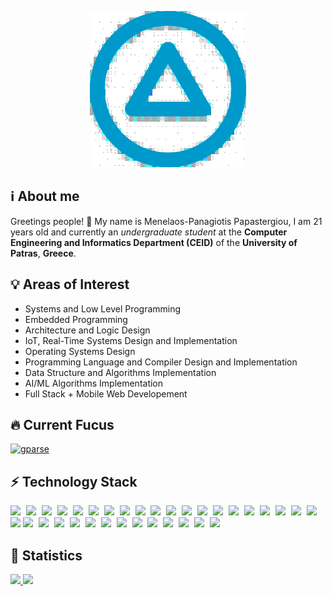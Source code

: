 <p align="center">
  <img src="https://raw.githubusercontent.com/mpapasterg/mpapasterg/main/logo.svg" width="250" height="250">
</p>

## :information_source: About me

Greetings people! :wave: My name is Menelaos-Panagiotis Papastergiou, I am 21 years old and currently an *undergraduate student* at the **Computer Engineering and Informatics Department (CEID)** of the **University of Patras**, **Greece**.

## :bulb: Areas of Interest

- Systems and Low Level Programming
- Embedded Programming
- Architecture and Logic Design
- IoT, Real-Time Systems Design and Implementation
- Operating Systems Design
- Programming Language and Compiler Design and Implementation
- Data Structure and Algorithms Implementation
- AI/ML Algorithms Implementation
- Full Stack + Mobile Web Developement

## :fire: Current Fucus

[![gparse](https://github-readme-stats.vercel.app/api/pin/?username=mpapasterg&repo=gparse)](https://github.com/mpapasterg/gparse)

## :zap: Technology Stack

<p float="left">
<img width="4%" style="padding-right: 5px;" src="https://cdn.jsdelivr.net/gh/devicons/devicon/icons/c/c-original.svg" />
<img width="4%" style="padding-right: 5px;" src="https://cdn.jsdelivr.net/gh/devicons/devicon/icons/raspberrypi/raspberrypi-original.svg" />
<img width="4%" style="padding-right: 5px;" src="https://cdn.jsdelivr.net/gh/devicons/devicon/icons/java/java-original.svg" />
<img width="4%" style="padding-right: 5px;" src="https://cdn.jsdelivr.net/gh/devicons/devicon/icons/javascript/javascript-original.svg" />
<img width="4%" style="padding-right: 5px;" src="https://cdn.jsdelivr.net/gh/devicons/devicon/icons/typescript/typescript-original.svg" />
<img width="4%" style="padding-right: 5px;" src="https://cdn.jsdelivr.net/gh/devicons/devicon/icons/nodejs/nodejs-original.svg" />
<img width="4%" style="padding-right: 5px;" src="https://cdn.jsdelivr.net/gh/devicons/devicon/icons/npm/npm-original-wordmark.svg" />
<img width="4%" style="padding-right: 5px;" src="https://cdn.jsdelivr.net/gh/devicons/devicon/icons/jest/jest-plain.svg" />
<img width="4%" style="padding-right: 5px;" src="https://cdn.jsdelivr.net/gh/devicons/devicon/icons/html5/html5-original.svg" />
<img width="4%" style="padding-right: 5px;" src="https://cdn.jsdelivr.net/gh/devicons/devicon/icons/css3/css3-original.svg" />
<img width="4%" style="padding-right: 5px;" src="https://cdn.jsdelivr.net/gh/devicons/devicon/icons/vuejs/vuejs-original.svg" />
<img width="4%" style="padding-right: 5px;" src="https://cdn.jsdelivr.net/gh/devicons/devicon/icons/nuxtjs/nuxtjs-original.svg" />
<img width="4%" style="padding-right: 5px;" src="https://cdn.jsdelivr.net/gh/devicons/devicon/icons/dart/dart-original.svg" />
<img width="4%" style="padding-right: 5px;" src="https://cdn.jsdelivr.net/gh/devicons/devicon/icons/flutter/flutter-original.svg" />
<img width="4%" style="padding-right: 5px;" src="https://cdn.jsdelivr.net/gh/devicons/devicon/icons/python/python-original.svg" />
<img width="4%" style="padding-right: 5px;" src="https://cdn.jsdelivr.net/gh/devicons/devicon/icons/pytest/pytest-original.svg" />
<img width="4%" style="padding-right: 5px;" src="https://cdn.jsdelivr.net/gh/devicons/devicon/icons/django/django-plain.svg" />
<img width="4%" style="padding-right: 5px;" src="https://cdn.jsdelivr.net/gh/devicons/devicon/icons/pandas/pandas-original.svg" />
<img width="4%" style="padding-right: 5px;" src="https://cdn.jsdelivr.net/gh/devicons/devicon/icons/numpy/numpy-original.svg" />
<img width="4%" style="padding-right: 5px;" src="https://cdn.jsdelivr.net/gh/devicons/devicon/icons/lua/lua-original.svg" />
<img width="4%" style="padding-right: 5ps;" src="https://www.swi-prolog.org/icons/vector/swipl-logo.svg" />
<img width="4%" style="padding-right: 5px;" src="https://cdn.jsdelivr.net/gh/devicons/devicon/icons/mongodb/mongodb-original.svg" />
<img width="4%" style="padding-right: 5px;" src="https://cdn.jsdelivr.net/gh/devicons/devicon/icons/sqlite/sqlite-original.svg" />
<img width="4%" style="padding-right: 5px;" src="https://cdn.jsdelivr.net/gh/devicons/devicon/icons/redis/redis-original.svg" />
<img width="4%" style="padding-right: 5px;" src="https://cdn.jsdelivr.net/gh/devicons/devicon/icons/git/git-original.svg" />
<img width="4%" style="padding-right: 5px;" src="https://cdn.jsdelivr.net/gh/devicons/devicon/icons/github/github-original.svg" />
<img width="4%" style="padding-right: 5px;" src="https://cdn.jsdelivr.net/gh/devicons/devicon/icons/linux/linux-original.svg" />
<img width="4%" style="padding-right: 5px;" src="https://cdn.jsdelivr.net/gh/devicons/devicon/icons/docker/docker-original.svg" />
<img width="4%" style="padding-right: 5px;" src="https://cdn.jsdelivr.net/gh/devicons/devicon/icons/nginx/nginx-original.svg" />
<img width="4%" style="padding-right: 5px;" src="https://cdn.jsdelivr.net/gh/devicons/devicon/icons/vscode/vscode-original.svg" />
<img width="4%" style="padding-right: 5px;" src="https://cdn.jsdelivr.net/gh/devicons/devicon/icons/intellij/intellij-original.svg" />
<img width="4%" style="padding-right: 5px;" src="https://cdn.jsdelivr.net/gh/devicons/devicon/icons/pycharm/pycharm-original.svg" />
<img width="4%" style="padding-right: 5px;" src="https://cdn.jsdelivr.net/gh/devicons/devicon/icons/latex/latex-original.svg" />
<img width="4%" style="padding-right: 5px;" src="https://cdn.jsdelivr.net/gh/devicons/devicon/icons/markdown/markdown-original.svg" />

## :rocket: Statistics

<a href="https://github-readme-stats.vercel.app/api?username=mpapasterg&show_icons=true&theme=nord&hide_border=True&include_all_commits=True&count_private=True">
  <img src="https://github-readme-stats.vercel.app/api?username=mpapasterg&show_icons=true&theme=nord&hide_border=True&include_all_commits=True&count_private=True" />
</a>
<a href="https://github-readme-stats.vercel.app/api/top-langs/?username=mpapasterg&layout=compact&theme=nord&hide_border=True&langs_count=10">
  <img  src="https://github-readme-stats.vercel.app/api/top-langs/?username=mpapasterg&layout=compact&theme=nord&hide_border=True&langs_count=10" />
</a>
